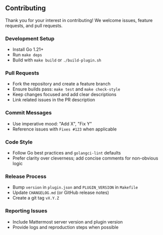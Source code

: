 ## Contributing

Thank you for your interest in contributing! We welcome issues, feature requests, and pull requests.

### Development Setup
- Install Go 1.21+
- Run `make deps`
- Build with `make build` or `./build-plugin.sh`

### Pull Requests
- Fork the repository and create a feature branch
- Ensure builds pass: `make test` and `make check-style`
- Keep changes focused and add clear descriptions
- Link related issues in the PR description

### Commit Messages
- Use imperative mood: "Add X", "Fix Y"
- Reference issues with `Fixes #123` when applicable

### Code Style
- Follow Go best practices and `golangci-lint` defaults
- Prefer clarity over cleverness; add concise comments for non-obvious logic

### Release Process
- Bump `version` in `plugin.json` and `PLUGIN_VERSION` in `Makefile`
- Update `CHANGELOG.md` (or GitHub release notes)
- Create a git tag `vX.Y.Z`

### Reporting Issues
- Include Mattermost server version and plugin version
- Provide logs and reproduction steps when possible


